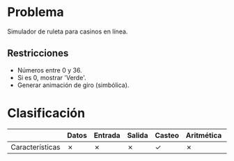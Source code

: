 # Problema

Simulador de ruleta para casinos en línea.

## Restricciones

- Números entre 0 y 36.
- Si es 0, mostrar 'Verde'.
- Generar animación de giro (simbólica).

# Clasificación
|  | Datos | Entrada | Salida | Casteo | Aritmética | Relacionales | Lógicos | Condicionales | Ciclo | Matrices | Funciones |
|----------|-------|---------|--------|--------|------------|--------------|---------|---------------|-------|----------|-------------|
| Características | ✗ | ✗ | ✗ | ✓ | ✗ | ✗ | ✗ | ✗ | ✗ | ✗ | ✗ |
